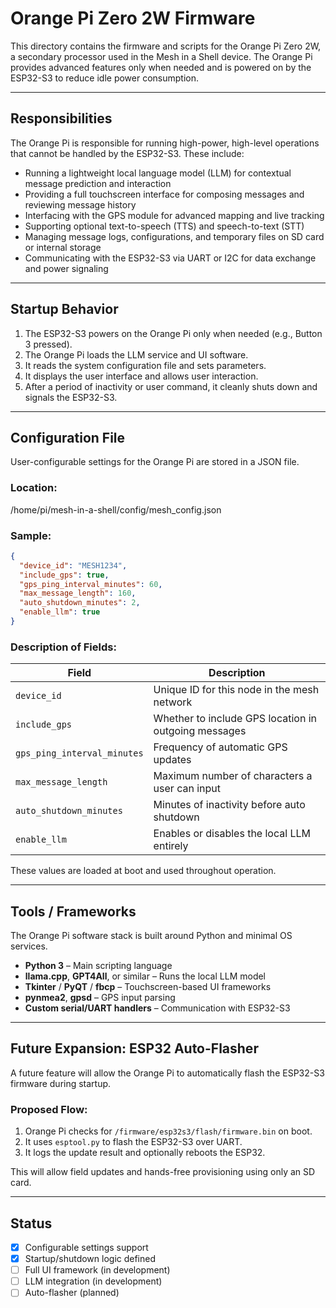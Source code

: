 
# Orange Pi Zero 2W Firmware

This directory contains the firmware and scripts for the Orange Pi Zero 2W, a secondary processor used in the Mesh in a Shell device. The Orange Pi provides advanced features only when needed and is powered on by the ESP32-S3 to reduce idle power consumption.

---

## Responsibilities

The Orange Pi is responsible for running high-power, high-level operations that cannot be handled by the ESP32-S3. These include:

- Running a lightweight local language model (LLM) for contextual message prediction and interaction
- Providing a full touchscreen interface for composing messages and reviewing message history
- Interfacing with the GPS module for advanced mapping and live tracking
- Supporting optional text-to-speech (TTS) and speech-to-text (STT)
- Managing message logs, configurations, and temporary files on SD card or internal storage
- Communicating with the ESP32-S3 via UART or I2C for data exchange and power signaling

---

## Startup Behavior

1. The ESP32-S3 powers on the Orange Pi only when needed (e.g., Button 3 pressed).
2. The Orange Pi loads the LLM service and UI software.
3. It reads the system configuration file and sets parameters.
4. It displays the user interface and allows user interaction.
5. After a period of inactivity or user command, it cleanly shuts down and signals the ESP32-S3.

---

## Configuration File

User-configurable settings for the Orange Pi are stored in a JSON file.

### Location:
/home/pi/mesh-in-a-shell/config/mesh_config.json

### Sample:
```json
{
  "device_id": "MESH1234",
  "include_gps": true,
  "gps_ping_interval_minutes": 60,
  "max_message_length": 160,
  "auto_shutdown_minutes": 2,
  "enable_llm": true
}
```

### Description of Fields:

| Field                   | Description                                                  |
|-------------------------|--------------------------------------------------------------|
| `device_id`             | Unique ID for this node in the mesh network                  |
| `include_gps`           | Whether to include GPS location in outgoing messages         |
| `gps_ping_interval_minutes` | Frequency of automatic GPS updates                        |
| `max_message_length`    | Maximum number of characters a user can input                |
| `auto_shutdown_minutes` | Minutes of inactivity before auto shutdown                   |
| `enable_llm`            | Enables or disables the local LLM entirely                   |

These values are loaded at boot and used throughout operation.

---

## Tools / Frameworks

The Orange Pi software stack is built around Python and minimal OS services.

- **Python 3** – Main scripting language
- **llama.cpp**, **GPT4All**, or similar – Runs the local LLM model
- **Tkinter** / **PyQT** / **fbcp** – Touchscreen-based UI frameworks
- **pynmea2**, **gpsd** – GPS input parsing
- **Custom serial/UART handlers** – Communication with ESP32-S3

---

## Future Expansion: ESP32 Auto-Flasher

A future feature will allow the Orange Pi to automatically flash the ESP32-S3 firmware during startup.

### Proposed Flow:
1. Orange Pi checks for `/firmware/esp32s3/flash/firmware.bin` on boot.
2. It uses `esptool.py` to flash the ESP32-S3 over UART.
3. It logs the update result and optionally reboots the ESP32.

This will allow field updates and hands-free provisioning using only an SD card.

---

## Status

- [x] Configurable settings support
- [x] Startup/shutdown logic defined
- [ ] Full UI framework (in development)
- [ ] LLM integration (in development)
- [ ] Auto-flasher (planned)
